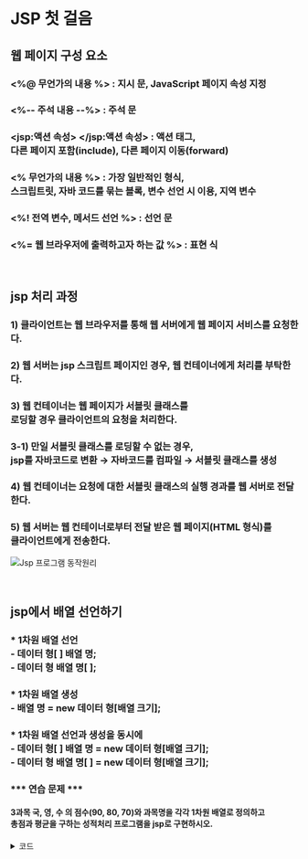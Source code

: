 # JSP 첫 걸음

## 웹 페이지 구성 요소
### <%@ 무언가의 내용 %> : 지시 문, JavaScript 페이지 속성 지정
### <%-- 주석 내용 --%> : 주석 문
### <jsp:액션 속성> </jsp:액션 속성> : 액션 태그, <br>다른 페이지 포함(include), 다른 페이지 이동(forward)
### <%  무언가의 내용  %> : 가장 일반적인 형식, <br>스크립트릿, 자바 코드를 묶는 블록, 변수 선언 시 이용, 지역 변수
### <%!  전역 변수, 메서드 선언  %> : 선언 문
### <%=  웹 브라우저에 출력하고자 하는 값  %> : 표현 식

<br>

## jsp 처리 과정
### 1) 클라이언트는 웹 브라우저를 통해 웹 서버에게 웹 페이지 서비스를 요청한다.
### 2) 웹 서버는 jsp 스크립트 페이지인 경우, 웹 컨테이너에게 처리를 부탁한다.
### 3) 웹 컨테이너는 웹 페이지가 서블릿 클래스를 <br>로딩할 경우 클라이언트의 요청을 처리한다.
### 3-1) 만일 서블릿 클래스를 로딩할 수 없는 경우,<br>jsp를 자바코드로 변환 → 자바코드를 컴파일 → 서블릿 클래스를 생성
### 4) 웹 컨테이너는 요청에 대한 서블릿 클래스의 실행 경과를 웹 서버로 전달한다.
### 5) 웹 서버는 웹 컨테이너로부터 전달 받은 웹 페이지(HTML 형식)를 <br>클라이언트에게 전송한다.
![Jsp 프로그램 동작원리](https://github.com/Qnd1101/jsp_first_step/assets/107795830/4d1517d5-2851-4b8c-a930-da01af2d70e0)

<br>

## jsp에서 배열 선언하기
### * 1차원 배열 선언<br> - 데이터 형[ ] 배열 명;<br> - 데이터 형 배열 명[ ];

### * 1차원 배열 생성 <br> - 배열 명 = new 데이터 형[배열 크기];

### * 1차원 배열 선언과 생성을 동시에 <Br> - 데이터 형[ ] 배열 명 = new 데이터 형[배열 크기]; <br>- 데이터 형 배열 명[ ] = new 데이터 형[배열 크기];

### *** 연습 문제 ***
#### 3과목 국, 영, 수 의 점수(90, 80, 70)와 과목명을 각각 1차원 배열로 정의하고 <br> 총점과 평균을 구하는 성적처리 프로그램을 jsp로 구현하시오.
<details>
  <summary>코드</summary>
  코드 링크 : [링크 텍스트](URL 주소)
  
  ```javascript
  <%@ page language="java" contentType="text/html; charset=UTF-8"
    pageEncoding="UTF-8"%>
<!DOCTYPE html>
<html>
<head>
<meta charset="UTF-8">
<title>성적처리 프로그램</title>
</head>
<body>
	<h3><1차원 배열을 이용한 성적처리></h3><br>
	<b>
		<%
			int[] score = {90, 80, 70};
			String[] subject = {"국어", "영어", "수학"};
			int sum = 0;
			float avg = 0;
			
			for(int i : score){
				sum += i;
			}
			avg = sum / score.length;
			
			for(int i = 0; i < 3; i++){
				out.print(subject[i] + " : " + score[i] + "<br>");
			}
		%>
		총점 = <%= sum %><br>
		평균 = <%= avg %> <br>
	</b>
</body>
</html>
```
</details>
